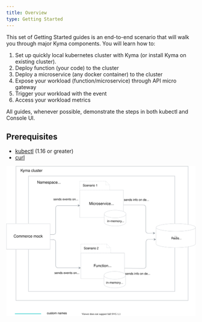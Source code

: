 ```yaml
---
title: Overview
type: Getting Started
---
```


This set of Getting Started guides is an end-to-end scenario that will walk you through major Kyma components. You will learn how to:
1. Set up quickly local kubernetes cluster with Kyma (or install Kyma on existing cluster).
2. Deploy function (your code) to the cluster
3. Deploy a microservice (any docker container) to the cluster
3. Expose your workload (function/microservice) through API micro gateway
4. Trigger your workload with the event
5. Access your workload metrics


All guides, whenever possible, demonstrate the steps in both kubectl and Console UI.

## Prerequisites

- [kubectl](https://kubernetes.io/docs/tasks/tools/install-kubectl/) (1.16 or greater)
- [curl](https://github.com/curl/curl)


![Order flow](./assets/order-flow.svg)
